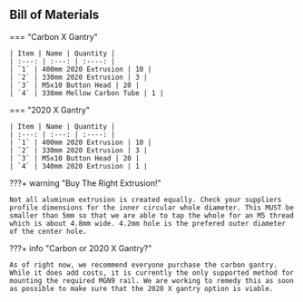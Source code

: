 ## Bill of Materials
=== "Carbon X Gantry"

    | Item | Name | Quantity |
    | :---: | :---: | :----: |
    | `1` | 400mm 2020 Extrusion | 10 |
    | `2` | 330mm 2020 Extrusion | 3 |
    | `3` | M5x10 Button Head | 20 |
    | `4` | 338mm Mellow Carbon Tube | 1 |
    
=== "2020 X Gantry"

    | Item | Name | Quantity |
    | :---: | :---: | :----: |
    | `1` | 400mm 2020 Extrusion | 10 |
    | `2` | 330mm 2020 Extrusion | 3 |
    | `3` | M5x10 Button Head | 20 |
    | `4` | 340mm 2020 Extrusion | 1 |

???+ warning "Buy The Right Extrusion!"

    Not all aluminum extrusion is created equally. Check your suppliers profile dimensions for the inner circular whole diameter. This MUST be smaller than 5mm so that we are able to tap the whole for an M5 thread which is about 4.8mm wide. 4.2mm hole is the prefered outer diameter of the center hole.

???+ info "Carbon or 2020 X Gantry?"

    As of right now, we recommend everyone purchase the carbon gantry. While it does add costs, it is currently the only supported method for mounting the required MGN9 rail. We are working to remedy this as soon as possible to make sure that the 2020 X gantry option is viable.
